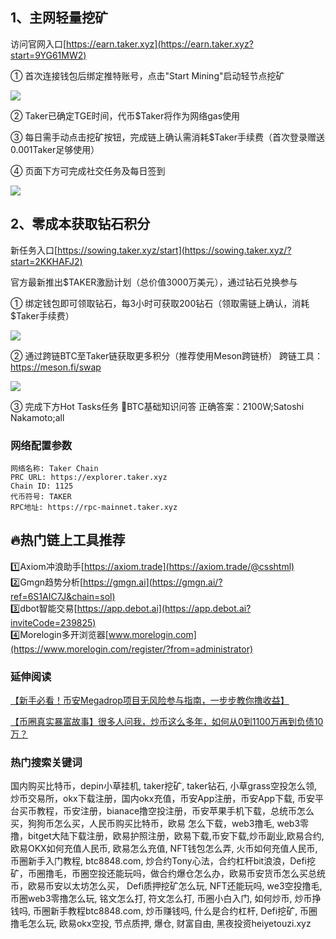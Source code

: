 ## 1、主网轻量挖矿
访问官网入口[https://earn.taker.xyz](https://earn.taker.xyz?start=9YG61MW2)

① 首次连接钱包后绑定推特账号，点击"Start Mining"启动轻节点挖矿

[![](https://307e939.webp.li/20250416190013453.png)](https://btc8848.com/top-10-exchanges)

② Taker已确定TGE时间，代币$Taker将作为网络gas使用

③ 每日需手动点击挖矿按钮，完成链上确认需消耗$Taker手续费（首次登录赠送0.001Taker足够使用）

④ 页面下方可完成社交任务及每日签到

[![](https://307e939.webp.li/20250416185530509.png)](https://btc8848.com/top-10-exchanges)


## 2、零成本获取钻石积分
新任务入口[https://sowing.taker.xyz/start](https://sowing.taker.xyz/?start=2KKHAFJ2)

官方最新推出$TAKER激励计划（总价值3000万美元），通过钻石兑换参与

① 绑定钱包即可领取钻石，每3小时可获取200钻石（领取需链上确认，消耗$Taker手续费）

[![](https://307e939.webp.li/20250416191031917.png)](https://btc8848.com/top-10-exchanges)

② 通过跨链BTC至Taker链获取更多积分（推荐使用Meson跨链桥）
跨链工具：https://meson.fi/swap

[![](https://307e939.webp.li/20250416191100094.png)](https://btc8848.com/top-10-exchanges)

③ 完成下方Hot Tasks任务
🔸BTC基础知识问答
正确答案：2100W;Satoshi Nakamoto;all


### 网络配置参数
```
网络名称: Taker Chain
PRC URL: https://explorer.taker.xyz
Chain ID: 1125
代币符号: TAKER
RPC地址: https://rpc-mainnet.taker.xyz
```


## 🔥热门链上工具推荐
1️⃣Axiom冲浪助手[https://axiom.trade](https://axiom.trade/@csshtml)  
2️⃣Gmgn趋势分析[https://gmgn.ai](https://gmgn.ai/?ref=6S1AIC7J&chain=sol)  
3️⃣dbot智能交易[https://app.debot.ai](https://app.debot.ai?inviteCode=239825)  
4️⃣Morelogin多开浏览器[www.morelogin.com](https://www.morelogin.com/register/?from=administrator)  



### 延伸阅读
[【新手必看！币安Megadrop项目无风险参与指南，一步步教你撸收益】](https://btc8848.com/bianace-megadrop/)

[【币圈真实暴富故事】很多人问我，炒币这么多年，如何从0到1100万再到负债10万？](https://heiyetouzi.xyz/biquanstory001/)


### 热门搜索关键词
国内购买比特币，depin小草挂机, taker挖矿, taker钻石, 小草grass空投怎么领, 炒币交易所，okx下载注册，国内okx充值，币安App注册，币安App下载, 币安平台买币教程，币安注册，bianace撸空投注册，币安苹果手机下载，总统币怎么买，狗狗币怎么买，人民币购买比特币，欧易 怎么下载，web3撸毛, web3零撸，bitget大陆下载注册，欧易护照注册，欧易下载,币安下载,炒币副业,欧易合约, 欧易OKX如何充值人民币, 欧易怎么充值, NFT钱包怎么弄, 火币如何充值人民币, 币圈新手入门教程, btc8848.com, 炒合约Tony心法，合约杠杆bit浪浪，Defi挖矿，币圈撸毛，币圈空投还能玩吗，做合约爆仓怎么办，欧易币安货币怎么买总统币，欧易币安以太坊怎么买， Defi质押挖矿怎么玩, NFT还能玩吗, we3空投撸毛, 币圈web3零撸怎么玩, 铭文怎么打, 符文怎么打, 币圈小白入门, 如何炒币, 炒币挣钱吗, 币圈新手教程btc8848.com, 炒币赚钱吗, 什么是合约杠杆, Defi挖矿, 币圈撸毛怎么玩, 欧易okx空投, 节点质押, 爆仓, 财富自由, 黑夜投资heiyetouzi.xyz